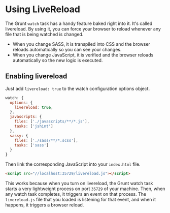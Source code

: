 # Using LiveReload

The Grunt `watch` task has a handy feature baked right into it. It's called livereload. By using it, you can force your browser to reload whenever any file that is being watched is changed.

* When you change SASS, it is transpiled into CSS and the browser reloads automatically so you can see your changes.
* When you change JavaScript, it is verified and the browser reloads automatically so the new logic is executed.

## Enabling livereload

Just add `livereload: true` to the watch configuration options object.

```js
watch: {
  options: {
    livereload: true,
  },
  javascripts: {
    files: ['./javascripts/**/*.js'],
    tasks: ['jshint']
  },
  sassy: {
    files: ['./sass/**/*.scss'],
    tasks: ['sass']
  }
}
```

Then link the corresponding JavaScript into your `index.html` file.

```html
<script src="//localhost:35729/livereload.js"></script>
```

This works because when you turn on livereload, the Grunt watch task starts a very lightweight process on port `35729` of your machine. Then, when any watch task completes, it triggers an event on that process.  The `livereload.js` file that you loaded is listening for that event, and when it happens, it triggers a browser reload.